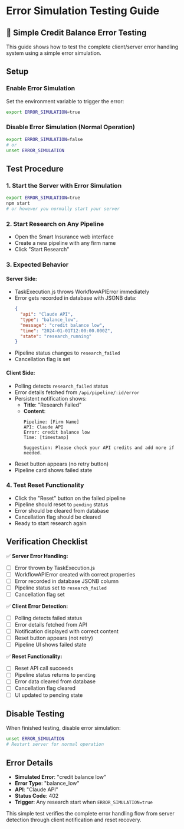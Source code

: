# Error Simulation Testing Guide

## 🧪 Simple Credit Balance Error Testing

This guide shows how to test the complete client/server error handling system using a simple error simulation.

## Setup

### Enable Error Simulation
Set the environment variable to trigger the error:
```bash
export ERROR_SIMULATION=true
```

### Disable Error Simulation (Normal Operation)
```bash
export ERROR_SIMULATION=false
# or
unset ERROR_SIMULATION
```

## Test Procedure

### 1. Start the Server with Error Simulation
```bash
export ERROR_SIMULATION=true
npm start
# or however you normally start your server
```

### 2. Start Research on Any Pipeline
- Open the Smart Insurance web interface
- Create a new pipeline with any firm name
- Click "Start Research"

### 3. Expected Behavior

#### Server Side:
- TaskExecution.js throws WorkflowAPIError immediately
- Error gets recorded in database with JSONB data:
  ```json
  {
    "api": "Claude API",
    "type": "balance_low", 
    "message": "credit balance low",
    "time": "2024-01-01T12:00:00.000Z",
    "state": "research_running"
  }
  ```
- Pipeline status changes to `research_failed`
- Cancellation flag is set

#### Client Side:
- Polling detects `research_failed` status
- Error details fetched from `/api/pipeline/:id/error` 
- Persistent notification shows:
  - **Title**: "Research Failed"
  - **Content**: 
    ```
    Pipeline: [Firm Name]
    API: Claude API
    Error: credit balance low
    Time: [timestamp]
    
    Suggestion: Please check your API credits and add more if needed.
    ```
- Reset button appears (no retry button)
- Pipeline card shows failed state

### 4. Test Reset Functionality
- Click the "Reset" button on the failed pipeline
- Pipeline should reset to `pending` status
- Error should be cleared from database
- Cancellation flag should be cleared
- Ready to start research again

## Verification Checklist

✅ **Server Error Handling:**
- [ ] Error thrown by TaskExecution.js
- [ ] WorkflowAPIError created with correct properties
- [ ] Error recorded in database JSONB column
- [ ] Pipeline status set to `research_failed`
- [ ] Cancellation flag set

✅ **Client Error Detection:**
- [ ] Polling detects failed status
- [ ] Error details fetched from API
- [ ] Notification displayed with correct content
- [ ] Reset button appears (not retry)
- [ ] Pipeline UI shows failed state

✅ **Reset Functionality:**
- [ ] Reset API call succeeds
- [ ] Pipeline status returns to `pending`
- [ ] Error data cleared from database
- [ ] Cancellation flag cleared
- [ ] UI updated to pending state

## Disable Testing

When finished testing, disable error simulation:
```bash
unset ERROR_SIMULATION
# Restart server for normal operation
```

## Error Details

- **Simulated Error**: "credit balance low"
- **Error Type**: "balance_low"
- **API**: "Claude API" 
- **Status Code**: 402
- **Trigger**: Any research start when `ERROR_SIMULATION=true`

This simple test verifies the complete error handling flow from server detection through client notification and reset recovery.
